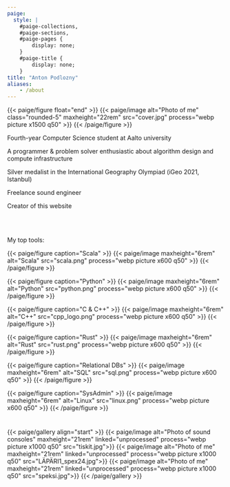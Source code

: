 ```yaml
---
paige:
  style: |
    #paige-collections,
    #paige-sections,
    #paige-pages {
        display: none;
    }
    #paige-title {
        display: none;
    }
title: "Anton Podlozny"
aliases:
    - /about
---
```


{{< paige/figure float="end" >}}
{{< paige/image alt="Photo of me" class="rounded-5" maxheight="22rem" src="cover.jpg" process="webp picture x1500 q50" >}}
{{< /paige/figure >}}

<div class="container-fluid">
    <div class="justify-content-center row">
        <div class="col col-auto col-lg-7 px-0">
            <p class="lead text-center">
              Fourth-year Computer Science student at Aalto university</p>
        </div>
    </div>
</div>
<div class="container-fluid">
    <div class="justify-content-center row">
        <div class="col col-auto col-lg-7 px-0">
            <p class="lead text-center">A programmer & problem solver enthusiastic about algorithm design and compute infrastructure</p>
        </div>
    </div>
</div>
<div class="container-fluid">
    <div class="justify-content-center row">
        <div class="col col-auto col-lg-7 px-0">
            <p class="lead text-center">Silver medalist in the International Geography Olympiad (iGeo 2021, Istanbul)</p>
        </div>
    </div>
</div>
<div class="container-fluid">
    <div class="justify-content-center row">
        <div class="col col-auto col-lg-7 px-0">
            <p class="lead text-center">Freelance sound engineer</p>
        </div>
    </div>
</div>
<div class="container-fluid">
    <div class="justify-content-center row">
        <div class="col col-auto col-lg-7 px-0">
            <p class="lead text-center">Creator of this website</p>
        </div>
    </div>
</div>

<br>
<br>
<div class="container-fluid">
    <div class="justify-content-center row">
        <div class="col col-auto col-lg-7 px-0">
            <p class="lead text-center">My top tools:</p>
        </div>
    </div>
</div>

<div class="d-flex gap-3 justify-content-around flex-wrap" style="height: 12rem">
{{< paige/figure caption="Scala" >}}
{{< paige/image maxheight="6rem" alt="Scala" src="scala.png" process="webp picture x600 q50" >}}
{{< /paige/figure >}}

{{< paige/figure caption="Python" >}}
{{< paige/image maxheight="6rem" alt="Python" src="python.png" process="webp picture x600 q50" >}}
{{< /paige/figure >}}

{{< paige/figure caption="C & C++" >}}
{{< paige/image maxheight="6rem" alt="C++" src="cpp_logo.png" process="webp picture x600 q50" >}}
{{< /paige/figure >}}

{{< paige/figure caption="Rust" >}}
{{< paige/image maxheight="6rem" alt="Rust" src="rust.png" process="webp picture x600 q50" >}}
{{< /paige/figure >}}

{{< paige/figure caption="Relational DBs" >}}
{{< paige/image maxheight="6rem" alt="SQL" src="sql.png" process="webp picture x600 q50" >}}
{{< /paige/figure >}}

{{< paige/figure caption="SysAdmin" >}}
{{< paige/image maxheight="6rem" alt="Linux" src="linux.png" process="webp picture x600 q50" >}}
{{< /paige/figure >}}
</div>
<div class="d-flex justify-content-around flex-wrap d-block d-md-none" style="height: 12rem">
</div>
<br>

{{< paige/gallery align="start" >}}
{{< paige/image alt="Photo of sound consoles" maxheight="21rem" linked="unprocessed" process="webp picture x1000 q50" src="tiskit.jpg">}}
{{< paige/image alt="Photo of me" maxheight="21rem" linked="unprocessed" process="webp picture x1000 q50" src="LÄPÄRI1_spex24.jpg">}}
{{< paige/image alt="Photo of me" maxheight="21rem" linked="unprocessed" process="webp picture x1000 q50" src="speksi.jpg">}}
{{< /paige/gallery >}}

